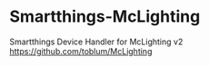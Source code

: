 # Smartthings-McLighting
Smartthings Device Handler for McLighting v2 
https://github.com/toblum/McLighting
